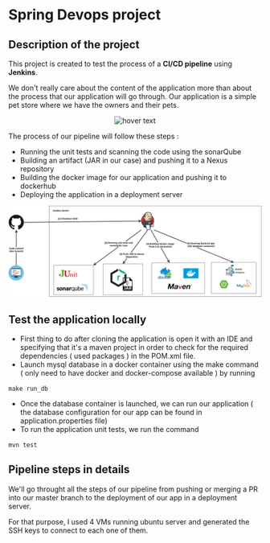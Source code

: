 # Spring Devops project
## Description of the project

This project is created to test the process of a **CI/CD pipeline** using **Jenkins**.

We don't really care about the content of the application more than about the process that our application will go through.
Our application is a simple pet store where we have the owners and their pets.

<p align="center">
  <img src="./assets/images/class_diagram.drawio.png" title="hover text">
</p>

The process of our pipeline will follow these steps : 
* Running the unit tests and scanning the code using the sonarQube
* Building an artifact (JAR in our case) and pushing it to a Nexus repository
* Building the docker image for our application and pushing it to dockerhub
* Deploying the application in a deployment server 

<p align="center">
  <img src="./assets/images/pipeline.drawio.png" title="hover text">
</p>

## Test the application locally
* First thing to do after cloning the application is open it with an IDE and specifying that it's a maven project in order to check for the required dependencies ( used packages ) in the POM.xml file.
* Launch mysql database in a docker container using the make command ( only need to have docker and docker-compose available ) by running 
```
make run_db
```
* Once the database container is launched, we can run our application ( the database configuration for our app can be found in application.properties file)
* To run the application unit tests, we run the command
```
mvn test
```
## Pipeline steps in details

We'll go throught all the steps of our pipeline from pushing or merging a PR into our master branch to the deployment of our app in a deployment server.

For that purpose, I used 4 VMs running ubuntu server and generated the SSH keys to connect to each one of them.

